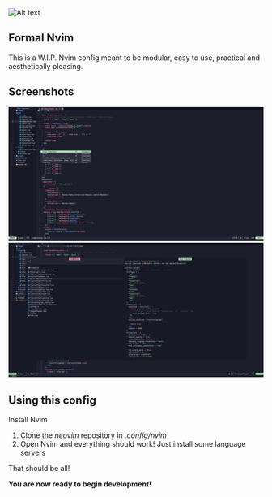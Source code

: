 ![Alt text](Images/banner.png?raw=true)
## Formal Nvim

This is a W.I.P. Nvim config meant to be modular, easy to use, practical and aesthetically pleasing.

## Screenshots
![Alt text](Images/s1.png?raw=true)
![Alt text](Images/s2.png?raw=true)

## Using this config

Install Nvim

1. Clone the *neovim* repository in *.config/nvim*
2. Open Nvim and everything should work! Just install some language servers

That should be all! 

**You are now ready to begin development!**
